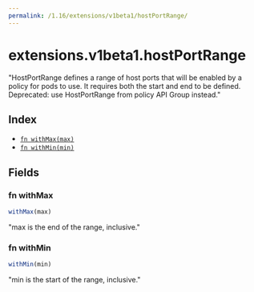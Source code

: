 ```yaml
---
permalink: /1.16/extensions/v1beta1/hostPortRange/
---
```


# extensions.v1beta1.hostPortRange

"HostPortRange defines a range of host ports that will be enabled by a policy for pods to use.  It requires both the start and end to be defined. Deprecated: use HostPortRange from policy API Group instead."

## Index

* [`fn withMax(max)`](#fn-withmax)
* [`fn withMin(min)`](#fn-withmin)

## Fields

### fn withMax

```ts
withMax(max)
```

"max is the end of the range, inclusive."

### fn withMin

```ts
withMin(min)
```

"min is the start of the range, inclusive."